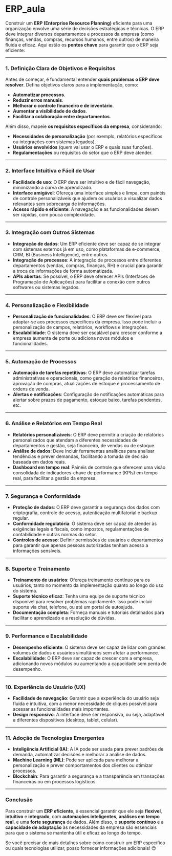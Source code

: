 # ERP_aula
Construir um **ERP (Enterprise Resource Planning)** eficiente para uma organização envolve uma série de decisões estratégicas e técnicas. O ERP deve integrar diversos departamentos e processos da empresa (como finanças, vendas, compras, recursos humanos, entre outros) de maneira fluida e eficaz. Aqui estão os **pontos chave** para garantir que o ERP seja eficiente:

---

### **1. Definição Clara de Objetivos e Requisitos**
Antes de começar, é fundamental entender **quais problemas o ERP deve resolver**. Defina objetivos claros para a implementação, como:
- **Automatizar processos**.
- **Reduzir erros manuais**.
- **Melhorar o controle financeiro e de inventário**.
- **Aumentar a visibilidade de dados**.
- **Facilitar a colaboração entre departamentos**.

Além disso, mapeie **os requisitos específicos da empresa**, considerando:
- **Necessidades de personalização** (por exemplo, relatórios específicos ou integrações com sistemas legados).
- **Usuários envolvidos** (quem vai usar o ERP e quais suas funções).
- **Regulamentações** ou requisitos do setor que o ERP deve atender.

---

### **2. Interface Intuitiva e Fácil de Usar**
- **Facilidade de uso**: O ERP deve ser intuitivo e de fácil navegação, minimizando a curva de aprendizado.
- **Interface amigável**: Ofereça uma interface simples e limpa, com painéis de controle personalizáveis que ajudem os usuários a visualizar dados relevantes sem sobrecarga de informações.
- **Acesso rápido e eficiente**: A navegação e as funcionalidades devem ser rápidas, com pouca complexidade.

---

### **3. Integração com Outros Sistemas**
- **Integração de dados**: Um ERP eficiente deve ser capaz de se integrar com sistemas externos já em uso, como plataformas de e-commerce, CRM, BI (Business Intelligence), entre outros.
- **Integração de processos**: A integração de processos entre diferentes departamentos (vendas, compras, finanças, RH) é crucial para garantir a troca de informações de forma automatizada.
- **APIs abertas**: Se possível, o ERP deve oferecer APIs (Interfaces de Programação de Aplicações) para facilitar a conexão com outros softwares ou sistemas legados.

---

### **4. Personalização e Flexibilidade**
- **Personalização de funcionalidades**: O ERP deve ser flexível para adaptar-se aos processos específicos da empresa. Isso pode incluir a personalização de campos, relatórios, workflows e integrações.
- **Escalabilidade**: O sistema deve ser escalável para crescer conforme a empresa aumenta de porte ou adiciona novos módulos e funcionalidades.

---

### **5. Automação de Processos**
- **Automação de tarefas repetitivas**: O ERP deve automatizar tarefas administrativas e operacionais, como geração de relatórios financeiros, aprovação de compras, atualizações de estoque e processamento de ordens de venda.
- **Alertas e notificações**: Configuração de notificações automáticas para alertar sobre prazos de pagamento, estoque baixo, tarefas pendentes, etc.

---

### **6. Análise e Relatórios em Tempo Real**
- **Relatórios personalizáveis**: O ERP deve permitir a criação de relatórios personalizados que atendam a diferentes necessidades de departamentos e gestão, seja financeiro, de vendas ou de estoque.
- **Análise de dados**: Deve incluir ferramentas analíticas para analisar tendências e prever demandas, facilitando a tomada de decisão baseada em dados reais.
- **Dashboard em tempo real**: Painéis de controle que oferecem uma visão consolidada de indicadores-chave de performance (KPIs) em tempo real, para facilitar a gestão da empresa.

---

### **7. Segurança e Conformidade**
- **Proteção de dados**: O ERP deve garantir a segurança dos dados com criptografia, controle de acesso, autenticação multifatorial e backup regular.
- **Conformidade regulatória**: O sistema deve ser capaz de atender às exigências legais e fiscais, como impostos, regulamentações de contabilidade e outras normas do setor.
- **Controles de acesso**: Definir permissões de usuários e departamentos para garantir que apenas pessoas autorizadas tenham acesso a informações sensíveis.

---

### **8. Suporte e Treinamento**
- **Treinamento de usuários**: Ofereça treinamento contínuo para os usuários, tanto no momento da implementação quanto ao longo do uso do sistema.
- **Suporte técnico eficaz**: Tenha uma equipe de suporte técnico disponível para resolver problemas rapidamente. Isso pode incluir suporte via chat, telefone, ou até um portal de autoajuda.
- **Documentação completa**: Forneça manuais e tutoriais detalhados para facilitar o aprendizado e a resolução de dúvidas.

---

### **9. Performance e Escalabilidade**
- **Desempenho eficiente**: O sistema deve ser capaz de lidar com grandes volumes de dados e usuários simultâneos sem afetar a performance.
- **Escalabilidade**: O ERP deve ser capaz de crescer com a empresa, adicionando novos módulos ou aumentando a capacidade sem perda de desempenho.

---

### **10. Experiência do Usuário (UX)**
- **Facilidade de navegação**: Garantir que a experiência do usuário seja fluida e intuitiva, com a menor necessidade de cliques possível para acessar as funcionalidades mais importantes.
- **Design responsivo**: A interface deve ser responsiva, ou seja, adaptável a diferentes dispositivos (desktop, tablet, celular).

---

### **11. Adoção de Tecnologias Emergentes**
- **Inteligência Artificial (IA)**: A IA pode ser usada para prever padrões de demanda, automatizar decisões e melhorar a análise de dados.
- **Machine Learning (ML)**: Pode ser aplicada para melhorar a personalização e prever comportamentos dos clientes ou otimizar processos.
- **Blockchain**: Para garantir a segurança e a transparência em transações financeiras ou em processos logísticos.

---

### **Conclusão**
Para construir um **ERP eficiente**, é essencial garantir que ele seja **flexível**, **intuitivo** e **integrado**, com **automações inteligentes**, **análises em tempo real**, e uma **forte segurança** de dados. Além disso, o **suporte contínuo** e a **capacidade de adaptação** às necessidades da empresa são essenciais para que o sistema se mantenha útil e eficaz ao longo do tempo.

Se você precisar de mais detalhes sobre como construir um ERP específico ou quais tecnologias utilizar, posso fornecer informações adicionais! 😊
